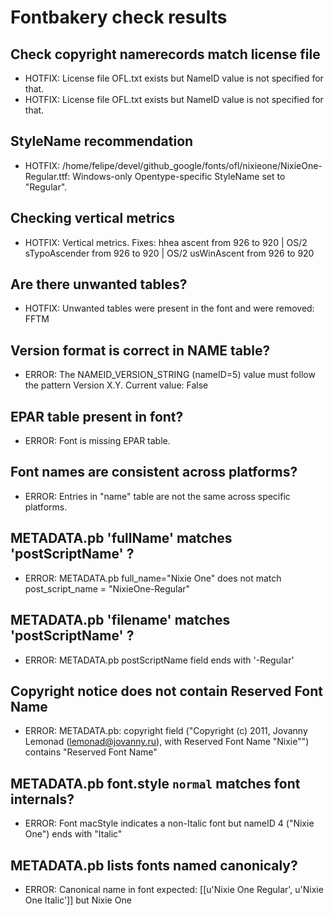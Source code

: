 # Fontbakery check results
## Check copyright namerecords match license file
* HOTFIX: License file OFL.txt exists but NameID value is not specified for that.
* HOTFIX: License file OFL.txt exists but NameID value is not specified for that.

## StyleName recommendation
* HOTFIX: /home/felipe/devel/github_google/fonts/ofl/nixieone/NixieOne-Regular.ttf: Windows-only Opentype-specific StyleName set to "Regular".

## Checking vertical metrics
* HOTFIX: Vertical metrics. Fixes: hhea ascent from 926 to 920 | OS/2 sTypoAscender from 926 to 920 | OS/2 usWinAscent from 926 to 920

## Are there unwanted tables?
* HOTFIX: Unwanted tables were present in the font and were removed: FFTM

## Version format is correct in NAME table?
* ERROR: The NAMEID_VERSION_STRING (nameID=5) value must follow the pattern Version X.Y. Current value: False

## EPAR table present in font?
* ERROR: Font is missing EPAR table.

## Font names are consistent across platforms?
* ERROR: Entries in "name" table are not the same across specific platforms.

## METADATA.pb 'fullName' matches 'postScriptName' ?
* ERROR: METADATA.pb full_name="Nixie One" does not match post_script_name = "NixieOne-Regular"

## METADATA.pb 'filename' matches 'postScriptName' ?
* ERROR: METADATA.pb postScriptName field ends with '-Regular'

## Copyright notice does not contain Reserved Font Name
* ERROR: METADATA.pb: copyright field ("Copyright (c) 2011, Jovanny Lemonad (lemonad@jovanny.ru), with Reserved Font Name "Nixie"") contains "Reserved Font Name"

## METADATA.pb font.style `normal` matches font internals?
* ERROR: Font macStyle indicates a non-Italic font but nameID 4 ("Nixie One") ends with "Italic"

## METADATA.pb lists fonts named canonicaly?
* ERROR: Canonical name in font expected: [[u'Nixie One Regular', u'Nixie One Italic']] but Nixie One

